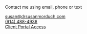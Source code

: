 Contact me using email, phone or text

[susan@drsusanmorduch.com](mailto:susan@drsusanmorduch.com)  
[(914) 488-4938](tel:9144884938)  
[Client Portal Access](https://drsusanmorduch.clientsecure.me "Client Portal access")
